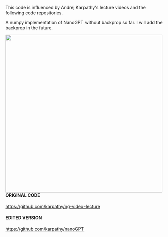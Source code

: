 This code is influenced by Andrej Karpathy's lecture videos and the following code repositories.

A numpy implementation of NanoGPT without backprop so far. I will add the backprop in the future.


<a href="url"><img src="output.png" align="left" height="500" ></a>

#### ORIGINAL CODE
https://github.com/karpathy/ng-video-lecture

#### EDITED VERSION
https://github.com/karpathy/nanoGPT
